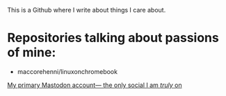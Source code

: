This is a Github where I write about things I care about.
<h1>Repositories talking about passions of mine:</h1>
<ul>
  <li>maccorehenni/linuxonchromebook</li>
</ul>
<a rel="me" href="https://fosstodon.org/@machenni">My primary Mastodon account— the only social I am <em>truly</em> on</a>
